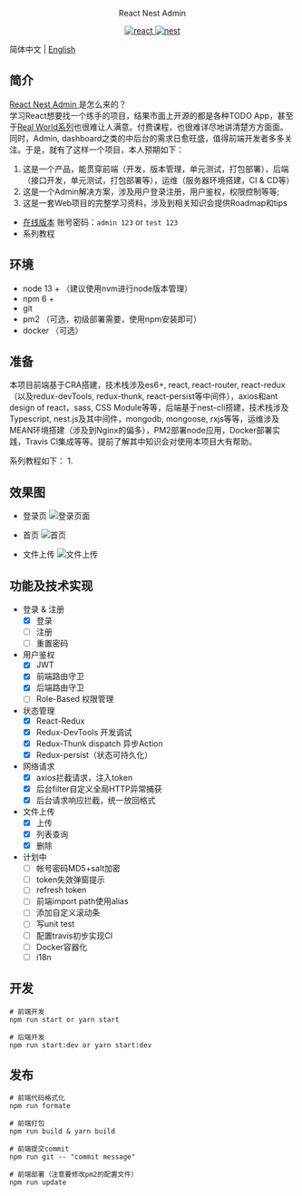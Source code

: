 <p align="center">
  React Nest Admin
</p>

<p align="center">
  <a href="https://github.com/facebook/react">
    <img src="https://img.shields.io/badge/react-16.12.0-brightgreen.svg" alt="react">
  </a>
  <a href="https://github.com/nestjs/nest">
    <img src="https://img.shields.io/badge/nest-6.10.14-red.svg" alt="nest">
  </a>
</p>

简体中文 | [English](./README.en.md)

## 简介

[ React Nest Admin ]([https://github.com/cnscorpions/React-Nest-Admin](https://github.com/cnscorpions/React-Nest-Admin)) 是怎么来的？<br/>
学习React想要找一个练手的项目，结果市面上开源的都是各种TODO App，甚至于[Real World系列](https://github.com/gothinkster/realworld)也很难让人满意。付费课程，也很难详尽地讲清楚方方面面。同时，Admin, dashboard之类的中后台的需求日愈旺盛，值得前端开发者多多关注。于是，就有了这样一个项目，本人预期如下：
1. 这是一个产品，能贯穿前端（开发，版本管理，单元测试，打包部署），后端（接口开发，单元测试，打包部署等），运维（服务器环境搭建，CI & CD等）
2. 这是一个Admin解决方案，涉及用户登录注册，用户鉴权，权限控制等等;
3. 这是一套Web项目的完整学习资料，涉及到相关知识会提供Roadmap和tips

- [在线版本](https://react-nestjs-admin.xyz) 账号密码：`admin 123` or `test 123`
- 系列教程

## 环境
- node 13 + （建议使用nvm进行node版本管理）
- npm 6 +
- git
- pm2 （可选，初级部署需要，使用npm安装即可）
- docker （可选）

## 准备
本项目前端基于CRA搭建，技术栈涉及es6+, react, react-router, react-redux（以及redux-devTools, redux-thunk, react-persist等中间件），axios和ant design of react，sass, CSS Module等等，后端基于nest-cli搭建，技术栈涉及Typescript, nest.js及其中间件，mongodb, mongoose, rxjs等等，运维涉及MEAN环境搭建（涉及到Nginx的偏多），PM2部署node应用，Docker部署实践，Travis CI集成等等。提前了解其中知识会对使用本项目大有帮助。

系列教程如下：
1.  

## 效果图
- 登录页
![登录页面](https://github.com/cnscorpions/React-Nest-Admin/blob/master/doc/images/%E7%99%BB%E5%BD%95%E9%A1%B5%E9%9D%A2.png)

- 首页
![首页](https://github.com/cnscorpions/React-Nest-Admin/blob/master/doc/images/%E9%A6%96%E9%A1%B5.png)

- 文件上传
![文件上传](https://github.com/cnscorpions/React-Nest-Admin/blob/master/doc/images/%E6%96%87%E4%BB%B6%E4%B8%8A%E4%BC%A0.png)

## 功能及技术实现
- 登录 & 注册
	- [x] 登录
	- [ ] 注册
	- [ ] 重置密码
- 用户鉴权
	- [x] JWT
	- [x] 前端路由守卫
	- [x] 后端路由守卫
	- [ ] Role-Based 权限管理 
- 状态管理
	- [x] React-Redux
	- [x] Redux-DevTools 开发调试
	- [x] Redux-Thunk dispatch 异步Action
	- [x] Redux-persist（状态可持久化）
- 网络请求
	- [x] axios拦截请求，注入token
	- [x] 后台filter自定义全局HTTP异常捕获
	- [x] 后台请求响应拦截，统一放回格式
- 文件上传
	- [x] 上传
	- [x] 列表查询
	- [x] 删除
- 计划中
	- [ ] 帐号密码MD5+salt加密
	- [ ] token失效弹窗提示
	- [ ] refresh token
	- [ ] 前端import path使用alias
	- [ ] 添加自定义滚动条
	- [ ] 写unit test
	- [ ] 配置travis初步实现CI
	- [ ] Docker容器化
	- [ ] i18n

## 开发
```
# 前端开发
npm run start or yarn start

# 后端开发
npm run start:dev or yarn start:dev
```

## 发布
```
# 前端代码格式化
npm run formate

# 前端打包
npm run build & yarn build

# 前端提交commit 
npm run git -- "commit message"

# 前端部署（注意要修改pm2的配置文件）
npm run update
```
